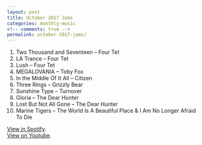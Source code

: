 ```yaml
---
layout: post
title: October 2017 Jams
categories: monthly-music
<!-- comments: true -->
permalink: october-2017-jams/
---
```


1. Two Thousand and Seventeen – Four Tet
2. LA Trance – Four Tet
3. Lush – Four Tet
4. MEGALOVANIA – Toby Fox
5. In the Middle Of It All – Citizen
6. Three Rings – Grizzly Bear
7. Sunshine Type – Turnover
8. Gloria – The Dear Hunter
9. Lost But Not All Gone – The Dear Hunter
10. Marine Tigers – The World Is A Beautiful Place & I Am No Longer Afraid To Die

[View in Spotify][spotify].  
[View on Youtube][youtube].

[spotify]: https://open.spotify.com/user/fred.hohman/playlist/4ISOJyfZRvGSPn7FFiHiyt "View in Spotify."
[youtube]: https://www.youtube.com/playlist?list=PL7t4sFPlrvYVJfKhRltUZgBknxSfLd_FR "View on Youtube."
